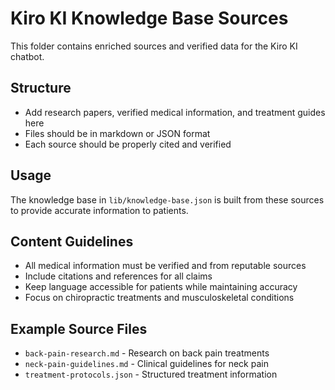 # Kiro KI Knowledge Base Sources

This folder contains enriched sources and verified data for the Kiro KI chatbot.

## Structure
- Add research papers, verified medical information, and treatment guides here
- Files should be in markdown or JSON format
- Each source should be properly cited and verified

## Usage
The knowledge base in `lib/knowledge-base.json` is built from these sources to provide accurate information to patients.

## Content Guidelines
- All medical information must be verified and from reputable sources
- Include citations and references for all claims
- Keep language accessible for patients while maintaining accuracy
- Focus on chiropractic treatments and musculoskeletal conditions

## Example Source Files
- `back-pain-research.md` - Research on back pain treatments
- `neck-pain-guidelines.md` - Clinical guidelines for neck pain
- `treatment-protocols.json` - Structured treatment information
